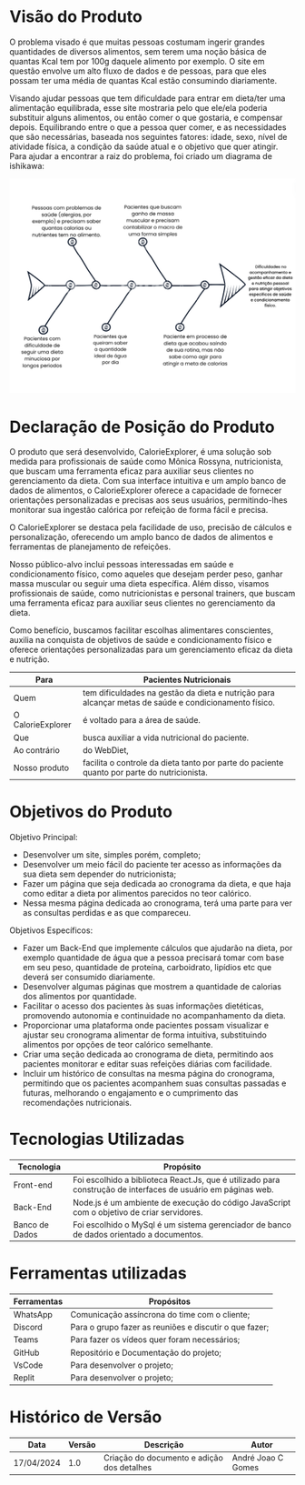 # Visão do Produto

O problema visado é que muitas pessoas costumam ingerir grandes quantidades de diversos alimentos, sem terem uma noção básica de quantas Kcal tem por 100g daquele alimento por exemplo. O site em questão envolve um alto fluxo de dados e de pessoas, para que eles possam ter uma média de quantas Kcal estão consumindo diariamente.

Visando ajudar pessoas que tem dificuldade para entrar em dieta/ter uma alimentação equilibrada, esse site mostraria pelo que ele/ela poderia substituir alguns alimentos, ou então comer o que gostaria, e compensar depois. Equilibrando entre o que a pessoa quer comer, e as necessidades que são necessárias, baseada nos seguintes fatores: idade, sexo, nível de atividade física, a condição da saúde atual e o objetivo que quer atingir. Para ajudar a encontrar a raiz do problema, foi criado um diagrama de ishikawa:

![Diagrama de ishikawa para a identificação do problema](../../assets/ishikawa.png)

# Declaração de Posição do Produto

O produto que será desenvolvido, CalorieExplorer, é uma solução sob medida para profissionais de saúde como Mônica Rossyna, nutricionista, que buscam uma ferramenta eficaz para auxiliar seus clientes no gerenciamento da dieta. Com sua interface intuitiva e um amplo banco de dados de alimentos, o CalorieExplorer oferece a capacidade de fornecer orientações personalizadas e precisas aos seus usuários, permitindo-lhes monitorar sua ingestão calórica por refeição de forma fácil e precisa.

O CalorieExplorer se destaca pela facilidade de uso, precisão de cálculos e personalização, oferecendo um amplo banco de dados de alimentos e ferramentas de planejamento de refeições.

Nosso público-alvo inclui pessoas interessadas em saúde e condicionamento físico, como aqueles que desejam perder peso, ganhar massa muscular ou seguir uma dieta específica. Além disso, visamos profissionais de saúde, como nutricionistas e personal trainers, que buscam uma ferramenta eficaz para auxiliar seus clientes no gerenciamento da dieta.

Como benefício, buscamos facilitar escolhas alimentares conscientes, auxilia na conquista de objetivos de saúde e condicionamento físico e oferece orientações personalizadas para um gerenciamento eficaz da dieta e nutrição.

| Para              | Pacientes Nutricionais                                                                                |
| ----------------- | ----------------------------------------------------------------------------------------------------- |
| Quem              | tem dificuldades na gestão da dieta e nutrição para alcançar metas de saúde e condicionamento físico. |
| O CalorieExplorer | é voltado para a área de saúde.                                                                       |
| Que               | busca auxiliar a vida nutricional do paciente.                                                        |
| Ao contrário      | do WebDiet,                                                                                           |
| Nosso produto     | facilita  o controle da dieta tanto por parte do paciente quanto por parte do nutricionista.                                     |

# Objetivos do Produto

Objetivo Principal: 
- Desenvolver um site, simples porém, completo;
- Desenvolver um meio fácil do paciente ter acesso as informações da sua dieta sem depender do nutricionista;
- Fazer um página que seja dedicada ao cronograma da dieta, e que haja como editar a dieta por alimentos parecidos no teor calórico.
- Nessa mesma página dedicada ao cronograma, terá uma parte para ver as consultas perdidas e as que compareceu.

Objetivos Específicos:

- Fazer um Back-End que implemente cálculos que ajudarão na dieta, por exemplo quantidade de água que a pessoa precisará tomar com base em seu peso, quantidade de proteína, carboidrato, lipídios etc que deverá ser consumido diariamente.
- Desenvolver algumas páginas que mostrem a quantidade de calorias dos alimentos por quantidade.
- Facilitar o acesso dos pacientes às suas informações dietéticas, promovendo autonomia e continuidade no acompanhamento da dieta.
- Proporcionar uma plataforma onde pacientes possam visualizar e ajustar seu cronograma alimentar de forma intuitiva, substituindo alimentos por opções de teor calórico semelhante.
- Criar uma seção dedicada ao cronograma de dieta, permitindo aos pacientes monitorar e editar suas refeições diárias com facilidade.
- Incluir um histórico de consultas na mesma página do cronograma, permitindo que os pacientes acompanhem suas consultas passadas e futuras, melhorando o engajamento e o cumprimento das recomendações nutricionais.

# Tecnologias Utilizadas

| Tecnologia     | Propósito                                                                                                     |
| -------------- | ------------------------------------------------------------------------------------------------------------- |
| Front-end      | Foi escolhido a biblioteca React.Js, que é utilizado para construção de interfaces de usuário em páginas web. |
| Back-End       | Node.js é um ambiente de execução do código JavaScript com o objetivo de criar servidores.                    |
| Banco de Dados | Foi escolhido o MySql é um sistema gerenciador de banco de dados orientado a documentos.                      |

# Ferramentas utilizadas

| Ferramentas | Propósitos                                             |
| ----------- | ------------------------------------------------------ |
| WhatsApp    | Comunicação assíncrona do time com o cliente;          |
| Discord     | Para o grupo fazer as reuniões e discutir o que fazer; |
| Teams       | Para fazer os vídeos quer foram necessários;           |
| GitHub      | Repositório e Documentação do projeto;                 |
| VsCode      | Para desenvolver o projeto;                            |
| Replit      | Para desenvolver o projeto;                            |

# Histórico de Versão

| Data       | Versão | Descrição                                  | Autor              |
| ---------- | ------ | ------------------------------------------ | ------------------ |
| 17/04/2024 | 1.0    | Criação do documento e adição dos detalhes | André Joao C Gomes |
